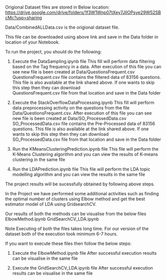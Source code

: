 Origional Dataset files are stored in Below location:  
https://drive.google.com/drive/folders/1f3W1Wnp07tXey7JIlOPsye29W52SBcMc?usp=sharing

Data/CombinedALLData.csv is the origional dataset file.

This file can be downloaded using above link and save in the Data folder in location of your Notebook.


To run the project, you should do the following:

1. Execute the DataSampling.ipynb file
    This fill will perform data filtering based on the Tag frequency in a data. 
    After execution of this file you can see new file is been created at Data/QuestionsFrequent.csv
    QuestionsFrequent.csv file contains the filtered data of 83156 questions. 
    This file is also available at the link shared above. If one wants to skip this step then they can download  
    QuestionsFrequent.csv file from that location and save in the Data folder

2. Execute the StackOverflowDataProcessing.ipynb 
    This fill will perform data preprocessing activity on the questions from the file Data/QuestionsFrequent.csv. 
    After execution of this file you can see new file is been created at Data/SO_ProcessedData.csv
    SO_ProcessedData.csv file contains the Pre-Processed data of 83156 questions. 
    This file is also available at the link shared above. If one wants to skip this step then they can download  
    SO_ProcessedData.csv file from that location and save in the Data folder

3. Run the KMeansClusteringPrediction.ipynb file
    This file will perform the K-Means Clustering algorithm and you can view the results of K-means clustering in the same file

4. Run the LDAPrediction.ipynb file
    This file will perform the LDA topic modelling algorithm and you can view the results in the same file
 
 The project results will be sucessfully obtained by following above steps. 
 
 In the Project we have performed some additional activities such as finding the optimal number of clusters using Elbow method
 and get the best estimator model of LDA using GridsearchCV.
 
 Our results of both the methods can be visualise from the below files
 ElbowMethod.ipynb
 GridSearchCV_LDA.ipynb
 
 Note Executing of both the files takes long time. For our version of the dataset both of the execution took minimum 6-7 hours. 
 
 If you want to execute these files then follow the below steps:
 
 1. Execute the ElbowMethod.ipynb file 
     After successful execution results can be visualise in the same file 

 2. Execute the GridSearchCV_LDA.ipynb file 
     After successful execution results can be visualise in the same file 



